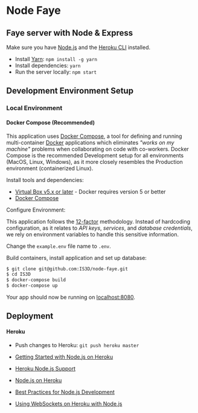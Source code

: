 Node Faye
=============================

## Faye server with Node & Express

Make sure you have [Node.js](http://nodejs.org/) and the [Heroku CLI](https://cli.heroku.com/) installed.

- Install [Yarn](https://yarnpkg.com/en/): `npm install -g yarn`
- Install dependencies: `yarn`
- Run the server locally: `npm start`


Development Environment Setup
---------

### Local Environment

#### Docker Compose (Recommended)

This application uses [Docker Compose](https://docs.docker.com/compose/), a tool for defining and running multi-container [Docker](https://www.docker.com/what-docker) applications which eliminates _"works on my machine"_ problems when collaborating on code with co-workers. Docker Compose is the recommended Development setup for all environments (MacOS, Linux, Windows), as it more closely resembles the Production environment (containerized Linux).

Install tools and dependencies:

* [Virtual Box v5.x or later](https://www.virtualbox.org/wiki/Downloads) - Docker requires version 5 or better
* [Docker Compose](https://docs.docker.com/compose/install/)

Configure Environment:

This application follows the [12-factor](https://12factor.net/) methodology. Instead of hardcoding configuration, as it relates to _API keys_, _services_, and _database credentials_, we rely on environment variables to handle this sensitive information.

Change the `example.env` file name to `.env`.

Build containers, install application and set up database:

```bash
$ git clone git@github.com:IS3D/node-faye.git
$ cd IS3D
$ docker-compose build
$ docker-compose up
```

Your app should now be running on [localhost:8080](http://localhost:8080/).

Deployment
---------

#### Heroku

- Push changes to Heroku: `git push heroku master`

- [Getting Started with Node.js on Heroku](https://devcenter.heroku.com/articles/getting-started-with-nodejs)
- [Heroku Node.js Support](https://devcenter.heroku.com/articles/nodejs-support)
- [Node.js on Heroku](https://devcenter.heroku.com/categories/nodejs)
- [Best Practices for Node.js Development](https://devcenter.heroku.com/articles/node-best-practices)
- [Using WebSockets on Heroku with Node.js](https://devcenter.heroku.com/articles/node-websockets)
